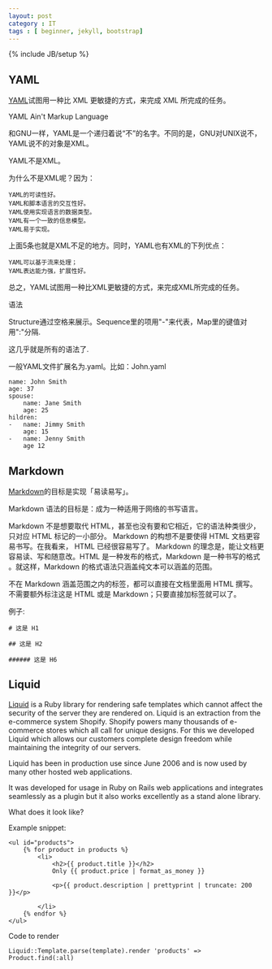 ```yaml
---
layout: post
category : IT
tags : [ beginner, jekyll, bootstrap]
---
```

{% include JB/setup %}

## YAML

[YAML](http://www.ibm.com/developerworks/cn/xml/x-cn-yamlintro/)试图用一种比 XML 更敏捷的方式，来完成 XML 所完成的任务。

YAML Ain't Markup Language

和GNU一样，YAML是一个递归着说“不”的名字。不同的是，GNU对UNIX说不，YAML说不的对象是XML。

YAML不是XML。

 
为什么不是XML呢？因为：

    YAML的可读性好。
    YAML和脚本语言的交互性好。
    YAML使用实现语言的数据类型。
    YAML有一个一致的信息模型。
    YAML易于实现。
    
上面5条也就是XML不足的地方。同时，YAML也有XML的下列优点：

    YAML可以基于流来处理；
    YAML表达能力强，扩展性好。
    
总之，YAML试图用一种比XML更敏捷的方式，来完成XML所完成的任务。

语法

Structure通过空格来展示。Sequence里的项用"-"来代表，Map里的键值对用":"分隔.

这几乎就是所有的语法了.


一般YAML文件扩展名为.yaml。比如：John.yaml

    name: John Smith
    age: 37
    spouse:
        name: Jane Smith
        age: 25
    hildren:
    -   name: Jimmy Smith
        age: 15
    -   name: Jenny Smith
        age 12
        
## Markdown

[Markdown](http://wowubuntu.com/markdown/)的目标是实现「易读易写」。

Markdown 语法的目标是：成为一种适用于网络的书写语言。

Markdown 不是想要取代 HTML，甚至也没有要和它相近，它的语法种类很少，只对应 HTML 标记的一小部分。
Markdown 的构想不是要使得 HTML 文档更容易书写。在我看来， HTML 已经很容易写了。
Markdown 的理念是，能让文档更容易读、写和随意改。HTML 是一种发布的格式，Markdown 是一种书写的格式
。就这样，Markdown 的格式语法只涵盖纯文本可以涵盖的范围。

不在 Markdown 涵盖范围之内的标签，都可以直接在文档里面用 HTML 撰写。
不需要额外标注这是 HTML 或是 Markdown；只要直接加标签就可以了。

例子:

    # 这是 H1

    ## 这是 H2

    ###### 这是 H6


## Liquid

[Liquid](http://liquidmarkup.org/) is a Ruby library for rendering safe templates which cannot affect the security of the server they are rendered on.
Liquid is an extraction from the e-commerce system Shopify. Shopify powers many thousands of e-commerce stores which all call for unique designs. For this we developed Liquid which allows our customers complete design freedom while maintaining the integrity of our servers.

Liquid has been in production use since June 2006 and is now used by many other hosted web applications.

It was developed for usage in Ruby on Rails web applications and integrates seamlessly as a plugin but it also works excellently as a stand alone library.

What does it look like?

Example snippet:

    <ul id="products">
        {% for product in products %}
            <li>
                <h2>{{ product.title }}</h2>
                Only {{ product.price | format_as_money }}
                
                <p>{{ product.description | prettyprint | truncate: 200  }}</p>
                
            </li>
        {% endfor %}
    </ul>

Code to render

    Liquid::Template.parse(template).render 'products' => Product.find(:all)
